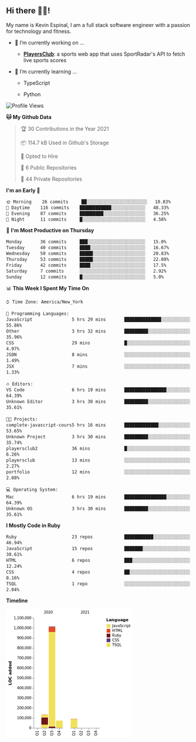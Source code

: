 ## Hi there 👋🏽!

My name is Kevin Espinal, I am a full stack software engineer with a passion for technology and fitness.

- 🔭 I’m currently working on ...

     - **[PlayersClub](https://playersclub.herokuapp.com/#/)**: a sports web app that uses SportRadar's API to fetch live sports scores

- 🌱 I’m currently learning ...

     - TypeScript
     
     - Python
     
<!--START_SECTION:waka-->
![Profile Views](http://img.shields.io/badge/Profile%20Views-10-blue)

**🐱 My Github Data** 

> 🏆 30 Contributions in the Year 2021
 > 
> 📦 114.7 kB Used in Github's Storage 
 > 
> 💼 Opted to Hire
 > 
> 📜 6 Public Repositories 
 > 
> 🔑 44 Private Repositories  
 > 
**I'm an Early 🐤** 

```text
🌞 Morning    26 commits     ██░░░░░░░░░░░░░░░░░░░░░░░   10.83% 
🌆 Daytime    116 commits    ████████████░░░░░░░░░░░░░   48.33% 
🌃 Evening    87 commits     █████████░░░░░░░░░░░░░░░░   36.25% 
🌙 Night      11 commits     █░░░░░░░░░░░░░░░░░░░░░░░░   4.58%

```
📅 **I'm Most Productive on Thursday** 

```text
Monday       36 commits     ███░░░░░░░░░░░░░░░░░░░░░░   15.0% 
Tuesday      40 commits     ████░░░░░░░░░░░░░░░░░░░░░   16.67% 
Wednesday    50 commits     █████░░░░░░░░░░░░░░░░░░░░   20.83% 
Thursday     53 commits     █████░░░░░░░░░░░░░░░░░░░░   22.08% 
Friday       42 commits     ████░░░░░░░░░░░░░░░░░░░░░   17.5% 
Saturday     7 commits      ░░░░░░░░░░░░░░░░░░░░░░░░░   2.92% 
Sunday       12 commits     █░░░░░░░░░░░░░░░░░░░░░░░░   5.0%

```


📊 **This Week I Spent My Time On** 

```text
⌚︎ Time Zone: America/New_York

💬 Programming Languages: 
JavaScript               5 hrs 29 mins       ██████████████░░░░░░░░░░░   55.86% 
Other                    3 hrs 32 mins       █████████░░░░░░░░░░░░░░░░   35.96% 
CSS                      29 mins             █░░░░░░░░░░░░░░░░░░░░░░░░   4.97% 
JSON                     8 mins              ░░░░░░░░░░░░░░░░░░░░░░░░░   1.49% 
JSX                      7 mins              ░░░░░░░░░░░░░░░░░░░░░░░░░   1.33%

🔥 Editors: 
VS Code                  6 hrs 19 mins       ████████████████░░░░░░░░░   64.39% 
Unknown Editor           3 hrs 30 mins       █████████░░░░░░░░░░░░░░░░   35.61%

🐱‍💻 Projects: 
complete-javascript-cours5 hrs 16 mins       █████████████░░░░░░░░░░░░   53.65% 
Unknown Project          3 hrs 30 mins       █████████░░░░░░░░░░░░░░░░   35.74% 
playersclub2             36 mins             █░░░░░░░░░░░░░░░░░░░░░░░░   6.26% 
playersclub              13 mins             ░░░░░░░░░░░░░░░░░░░░░░░░░   2.27% 
portfolio                12 mins             ░░░░░░░░░░░░░░░░░░░░░░░░░   2.08%

💻 Operating System: 
Mac                      6 hrs 19 mins       ████████████████░░░░░░░░░   64.39% 
Unknown OS               3 hrs 30 mins       █████████░░░░░░░░░░░░░░░░   35.61%

```

**I Mostly Code in Ruby** 

```text
Ruby                     23 repos            ███████████░░░░░░░░░░░░░░   46.94% 
JavaScript               15 repos            ███████░░░░░░░░░░░░░░░░░░   30.61% 
HTML                     6 repos             ███░░░░░░░░░░░░░░░░░░░░░░   12.24% 
CSS                      4 repos             ██░░░░░░░░░░░░░░░░░░░░░░░   8.16% 
TSQL                     1 repo              ░░░░░░░░░░░░░░░░░░░░░░░░░   2.04%

```


**Timeline**

![Chart not found](https://raw.githubusercontent.com/espinalk212/espinalk212/main/charts/bar_graph.png) 


<!--END_SECTION:waka-->


<!--
**espinalk212/espinalk212** is a ✨ _special_ ✨ repository because its `README.md` (this file) appears on your GitHub profile.

Here are some ideas to get you started:

- 🔭 I’m currently working on ...
- 🌱 I’m currently learning ...
- 👯 I’m looking to collaborate on ...
- 🤔 I’m looking for help with ...
- 💬 Ask me about ...
- 📫 How to reach me: ...
- 😄 Pronouns: ...
- ⚡ Fun fact: ...
-->
